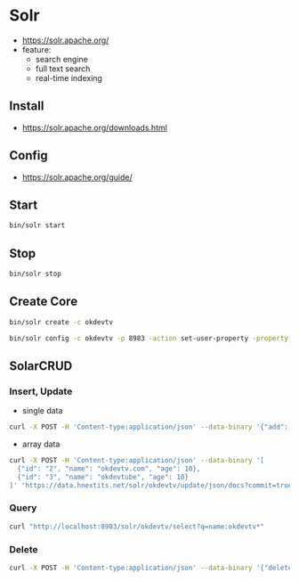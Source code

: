 # Solr
- https://solr.apache.org/
- feature:
  - search engine
  - full text search
  - real-time indexing

## Install
* https://solr.apache.org/downloads.html

## Config
* https://solr.apache.org/guide/

## Start
```sh
bin/solr start
```

## Stop
```sh
bin/solr stop
```

## Create Core
```sh
bin/solr create -c okdevtv

bin/solr config -c okdevtv -p 8983 -action set-user-property -property update.autoCreateFields -value true
```

## SolarCRUD

### Insert, Update
- single data
```sh
curl -X POST -H 'Content-type:application/json' --data-binary '{"add": {"doc":{"id": "1", "name" : "okdevtv", "age": 1}}, "commit": {}}' http://localhost:8983/solr/okdevtv/update
```

- array data
```sh
curl -X POST -H 'Content-type:application/json' --data-binary '[
  {"id": "2", "name": "okdevtv.com", "age": 10},
  {"id": "3", "name": "okdevtube", "age": 10}
]' 'https://data.hnextits.net/solr/okdevtv/update/json/docs?commit=true'
```

### Query
```sh
curl "http://localhost:8983/solr/okdevtv/select?q=name:okdevtv*"
```

### Delete
```sh
curl -X POST -H 'Content-type:application/json' --data-binary '{"delete": {"query": "name:okdevtv*"}, "commit": {}}' http://localhost:8983/solr/okdevtv/update
```


